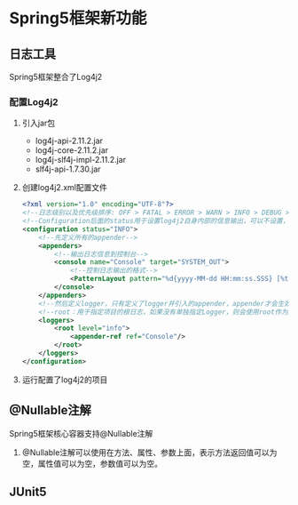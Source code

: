 # Spring5框架新功能

## 日志工具

Spring5框架整合了Log4j2

### 配置Log4j2

1. 引入jar包

   - log4j-api-2.11.2.jar
   - log4j-core-2.11.2.jar
   - log4j-slf4j-impl-2.11.2.jar
   - slf4j-api-1.7.30.jar

2. 创建log4j2.xml配置文件

   ```xml
   <?xml version="1.0" encoding="UTF-8"?>
   <!--日志级别以及优先级排序: OFF > FATAL > ERROR > WARN > INFO > DEBUG > TRACE > ALL -->
   <!--Configuration后面的status用于设置log4j2自身内部的信息输出，可以不设置，当设置成trace时，可以看到log4j2内部各种详细输出-->
   <configuration status="INFO">
       <!--先定义所有的appender-->
       <appenders>
           <!--输出日志信息到控制台-->
           <console name="Console" target="SYSTEM_OUT">
               <!--控制日志输出的格式-->
               <PatternLayout pattern="%d{yyyy-MM-dd HH:mm:ss.SSS} [%t] %-5level %logger{36} - %msg%n"/>
           </console>
       </appenders>
       <!--然后定义logger，只有定义了logger并引入的appender，appender才会生效-->
       <!--root：用于指定项目的根日志，如果没有单独指定Logger，则会使用root作为默认的日志输出-->
       <loggers>
           <root level="info">
               <appender-ref ref="Console"/>
           </root>
       </loggers>
   </configuration>
   ```

3. 运行配置了log4j2的项目



## @Nullable注解

Spring5框架核心容器支持@Nullable注解

1. @Nullable注解可以使用在方法、属性、参数上面，表示方法返回值可以为空，属性值可以为空，参数值可以为空。



## JUnit5





